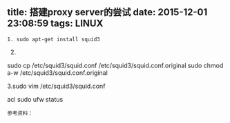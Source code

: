 title: 搭建proxy server的尝试
date: 2015-12-01 23:08:59
tags: LINUX
---


	

	

	1. sudo apt-get install squid3

2.
sudo cp /etc/squid3/squid.conf /etc/squid3/squid.conf.original
sudo chmod a-w /etc/squid3/squid.conf.original


3.sudo vim /etc/squid3/squid.conf

acl 
	sudo ufw status

	

	

	

	参考资料：

	
	
		
	
	
		
	

		
	
		
	